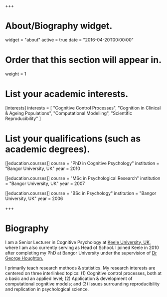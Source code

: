 +++
# About/Biography widget.
widget = "about"
active = true
date = "2016-04-20T00:00:00"

# Order that this section will appear in.
weight = 1

# List your academic interests.
[interests]
  interests = [
    "Cognitive Control Processes",
    "Cognition in Clinical & Ageing Populations",
    "Computational Modelling",
    "Scientific Reproducibility"
  ]

# List your qualifications (such as academic degrees).
[[education.courses]]
  course = "PhD in Cognitive Psychology"
  institution = "Bangor University, UK"
  year = 2010

[[education.courses]]
  course = "MSc in Psychological Research"
  institution = "Bangor University, UK"
  year = 2007

[[education.courses]]
  course = "BSc in Psychology"
  institution = "Bangor University, UK"
  year = 2006
 
+++

# Biography
I am a Senior Lecturer in Cognitive Psychology at [Keele University, UK](https://www.keele.ac.uk/psychology/), where I am also currently serving as Head of School. I joined Keele in 2010 after completing my PhD at Bangor University under the supervision of [Dr George Houghton.](https://www.bangor.ac.uk/psychology/people/profiles/george_houghton.php.en)

I primarily teach research methods & statistics. My research interests are centered on three interlinked topics: (1) Cognitive control processes, both at a basic and an applied level; (2) Application & development of computational cognitive models; and (3) Issues surrounding reproducibility and replication in psychological science.  
